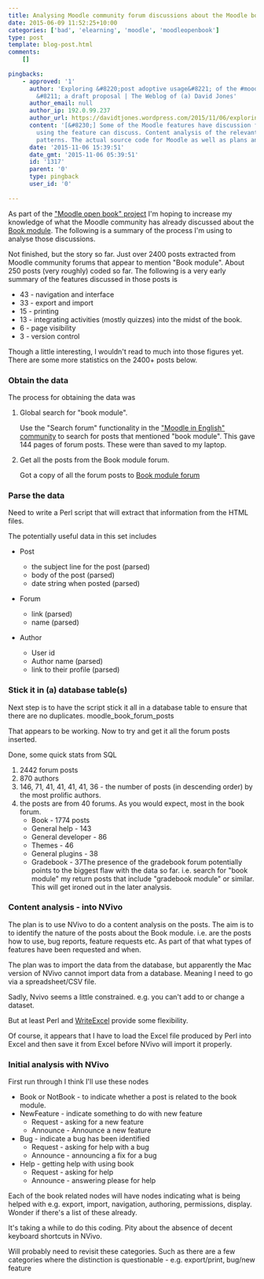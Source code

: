 ```yaml
---
title: Analysing Moodle community forum discussions about the Moodle book module
date: 2015-06-09 11:52:25+10:00
categories: ['bad', 'elearning', 'moodle', 'moodleopenbook']
type: post
template: blog-post.html
comments:
    []
    
pingbacks:
    - approved: '1'
      author: 'Exploring &#8220;post adoptive usage&#8221; of the #moodle Book module
        &#8211; a draft proposal | The Weblog of (a) David Jones'
      author_email: null
      author_ip: 192.0.99.237
      author_url: https://davidtjones.wordpress.com/2015/11/06/exploring-post-adoptive-usage-of-the-moodle-book-module-a-draft-proposal/
      content: '[&#8230;] Some of the Moodle features have discussion forums where people
        using the feature can discuss. Content analysis of the relevant forum might reveal
        patterns. The actual source code for Moodle as well as plans and [&#8230;]'
      date: '2015-11-06 15:39:51'
      date_gmt: '2015-11-06 05:39:51'
      id: '1317'
      parent: '0'
      type: pingback
      user_id: '0'
    
---
```

As part of the ["Moodle open book" project](/blog2/the-moodle-open-book-module-project/) I'm hoping to increase my knowledge of what the Moodle community has already discussed about the [Book module](https://docs.moodle.org/28/en/Book_module). The following is a summary of the process I'm using to analyse those discussions.

Not finished, but the story so far. Just over 2400 posts extracted from Moodle community forums that appear to mention "Book module". About 250 posts (very roughly) coded so far. The following is a very early summary of the features discussed in those posts is

- 43 - navigation and interface
- 33 - export and import
- 15 - printing
- 13 - integrating activities (mostly quizzes) into the midst of the book.
- 6 - page visibility
- 3 - version control

Though a little interesting, I wouldn't read to much into those figures yet. There are some more statistics on the 2400+ posts below.

### Obtain the data

The process for obtaining the data was

1. Global search for "book module".
    
    Use the "Search forum" functionality in the ["Moodle in English" community](https://moodle.org/course/view.php?id=5) to search for posts that mentioned "book module". This gave 144 pages of forum posts. These were than saved to my laptop.
    
2. Get all the posts from the Book module forum.
    
    Got a copy of all the forum posts to [Book module forum](https://moodle.org/mod/forum/view.php?f=466)
    

### Parse the data

Need to write a Perl script that will extract that information from the HTML files.

The potentially useful data in this set includes

- Post
    - the subject line for the post (parsed)
    - body of the post (parsed)
    - date string when posted (parsed)
    
- Forum
    - link (parsed)
    - name (parsed)
- Author
    - User id
    - Author name (parsed)
    - link to their profile (parsed)

### Stick it in (a) database table(s)

Next step is to have the script stick it all in a database table to ensure that there are no duplicates. moodle\_book\_forum\_posts

That appears to be working. Now to try and get it all the forum posts inserted.

Done, some quick stats from SQL

1. 2442 forum posts
2. 870 authors
3. 146, 71, 41, 41, 41, 41, 36 - the number of posts (in descending order) by the most prolific authors.
4. the posts are from 40 forums. As you would expect, most in the book forum.
    - Book - 1774 posts
    - General help - 143
    - General developer - 86
    - Themes - 46
    - General plugins - 38
    - Gradebook - 37The presence of the gradebook forum potentially points to the biggest flaw with the data so far. i.e. search for "book module" my return posts that include "gradebook module" or similar. This will get ironed out in the later analysis.

### Content analysis - into NVivo

The plan is to use NVivo to do a content analysis on the posts. The aim is to to identify the nature of the posts about the Book module. i.e. are the posts how to use, bug reports, feature requests etc. As part of that what types of features have been requested and when.

The plan was to import the data from the database, but apparently the Mac version of NVivo cannot import data from a database. Meaning I need to go via a spreadsheet/CSV file.

Sadly, Nvivo seems a little constrained. e.g. you can't add to or change a dataset.

But at least Perl and [WriteExcel](http://search.cpan.org/~jmcnamara/Spreadsheet-WriteExcel-2.40/lib/Spreadsheet/WriteExcel.pm) provide some flexibility.

Of course, it appears that I have to load the Excel file produced by Perl into Excel and then save it from Excel before NVivo will import it properly.

### Initial analysis with NVivo

First run through I think I'll use these nodes

- Book or NotBook - to indicate whether a post is related to the book module.
- NewFeature - indicate something to do with new feature
    - Request - asking for a new feature
    - Announce - Announce a new feature
- Bug - indicate a bug has been identified
    - Request - asking for help with a bug
    - Announce - announcing a fix for a bug
- Help - getting help with using book
    - Request - asking for help
    - Announce - answering please for help

Each of the book related nodes will have nodes indicating what is being helped with e.g. export, import, navigation, authoring, permissions, display. Wonder if there's a list of these already.

It's taking a while to do this coding. Pity about the absence of decent keyboard shortcuts in NVivo.

Will probably need to revisit these categories. Such as there are a few categories where the distinction is questionable - e.g. export/print, bug/new feature